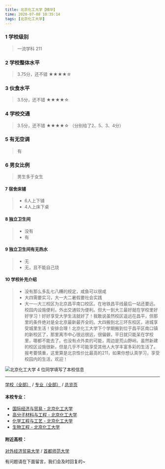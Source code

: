 ```yaml
---
title: 北京化工大学【精华】
time: 2020-07-08 10:35:14
tags: [北京化工大学]
---
```

### 1 学校级别
> 一流学科 211


### 2 学校整体水平
> 3.75分，还不错
★★★★☆



### 3 伙食水平
> 3.5分，还不错
★★★★☆



### 4 学校交通
> 3.5分，还不错
★★★★☆
（分别给了2、5、3、4分）



### 5 有无空调
> 有


### 6 男女比例
> 男生多于女生


#### 7 宿舍床铺
> - 6人上下铺
> - 4人上床下桌
 

#### 8 独立卫生间
> - 没有
> - 有


#### 9 独立卫生间有无热水
> - 无
> - 无，且不能自己烧

#### 10 学校补充介绍
> - 没有那么多乱七八糟的规定，咸鱼可以很咸
  
> - 大四需要实习，大一大二暑假要社会实践
  
> - 大一—大三校区为北京昌平南口校区。在地铁昌平线最后一站还要远。校园内设施便利，外出交通较为便利。但大一到大三最好就在学校里好好学习！好好享受大学生活就好了！我敢说虽然校区遥远在昌平，但那里的条件绝对是全北京最新最齐全的。大四搬到北三环东校区，进城享受城里生活！安排合理！北京化工大学下个学期搬到位于昌平区南口镇的新校区了，那里离市中心很远很远，很偏僻，平日就只能呆在学校里，哪都不能去了。也没有点外卖的可能，周边是荒山野岭。虽然新建的校区设施很新，但是几乎不可能享受其他人大学丰富多彩的生活了。报考要慎重，这里算是北京性价比最高的211，如果你想认真学习，享受校园内的生活，欢迎！



![北京化工大学](http://upload-images.jianshu.io/upload_images/6510336-9d0746fa422a3856.jpg?imageMogr2/auto-orient/strip%7CimageView2/2/w/1240)
4 位同学填写了本校信息
***
[学校（全部）](https://univgo.github.io/2020/07/08/3efa6bcca419) / [专业（全部）](https://univgo.github.io/2020/07/08/2d4c6d3552c2) / [总览页](https://univgo.github.io/2020/07/08/445daeb4fa00)
#### 本校专业：
- [国际经济与贸易 - 北京化工大学](https://univgo.github.io/2020/07/08/f143f17287d2)
- [高分子材料与工程 - 北京化工大学](https://univgo.github.io/2020/07/08/077d326808ab)
- [化学工程与工艺 - 北京化工大学](https://univgo.github.io/2020/07/08/27057f73c283 )
- [生物工程 - 北京化工大学](https://univgo.github.io/2020/07/08/14e12a0e6efb)

#### 附近高校：
[对外经济贸易大学](https://univgo.github.io/2020/07/08/388ba3d75aa0) / [首都师范大学](https://univgo.github.io/2020/07/08/8239521db7bd)


有问题请在下面留言，我们会及时回复的~
